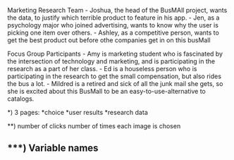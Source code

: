 Marketing Research Team 
    - Joshua, the head of the BusMAll project, wants the data, to justify which terrible product to feature in his app. 
    - Jen, as a psychology major who joined advertising, wants to know why the user is picking one item over others. 
    - Ashley, as a competitive person, wants to get the best product out before othe companies get in on this busMall

Focus Group Participants
    - Amy is marketing student who is fascinated by the intersection of technology and marketing, and is participating in the research as a part of her class. 
    - Ed is a houseless person who is participating in the research to get the small compensation, but also rides the bus a lot. 
    - Mildred is a retired and sick of all the junk mail she gets, so she is excited about this BusMall to be an easy-to-use-alternative to catalogs. 

*) 
3 pages:
 *choice
 *user results
 *research data

 **) 
 number of clicks 
 number of times each image is chosen
 
 ***) Variable names  
  - 
